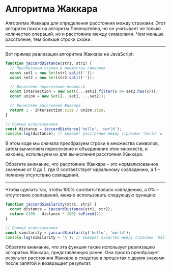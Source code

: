 # Алгоритма Жаккара

Алгоритма Жаккара для определения расстояния между строками. Этот алгоритм похож на алгоритм Левенштейна, но он учитывает не только количество операций, но и расстояние между символами. Чем меньше расстояние, тем больше строки схожи.

______________

Вот пример реализации алгоритма Жаккара на JavaScript:

```js
function jaccardDistance(str1, str2) {
  // Преобразуем строки в множества символов
  const set1 = new Set(str1.split(''));
  const set2 = new Set(str2.split(''));

  // Вычисляем пересечение множеств
  const intersection = new Set([...set1].filter(x => set2.has(x)));
  const union = new Set([...set1, ...set2]);

  // Вычисляем расстояние Жаккара
  return 1 - intersection.size / union.size;
}

// Пример использования
const distance = jaccardDistance('hello', 'world');
console.log(distance); // выведет расстояние между строками 'hello' и 'world'

```

В этом коде мы сначала преобразуем строки в множества символов, затем вычисляем пересечение и объединение этих множеств, и наконец, используем их для вычисления расстояния Жаккара.

Обратите внимание, что расстояние Жаккара – это нормализованное значение от 0 до 1, где 0 соответствует идеальному совпадению, а 1 – полному отсутствию совпадений.

___

Чтобы сделать так, чтобы 100% соответствовало совпадению, а 0% – отсутствию совпадений, можно использовать следующую функцию:

```js
function jaccardSimilarity(str1, str2) {
  const distance = jaccardDistance(str1, str2);
  return (100 - distance * 100).toFixed(2);
}

// Пример использования
const similarity = jaccardSimilarity('hello', 'world');
console.log(similarity + '%'); // выведет сходство между строками 'hello' и 'world' в процентах с двумя знаками после запятой
```

Обратите внимание, что эта функция также использует реализацию алгоритма Жаккара, представленную ранее. Она просто преобразует результат расстояния Жаккара в сходство в процентах с двумя знаками после запятой и возвращает результат.
